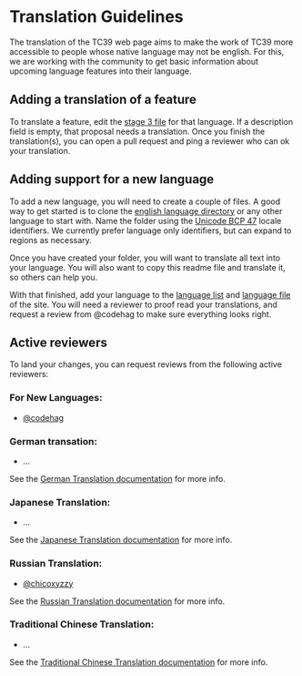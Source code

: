 # Translation Guidelines

The translation of the TC39 web page aims to make the work of TC39 more accessible to people whose
native language may not be english. For this, we are working with the community to get basic
information about upcoming language features into their language.

## Adding a translation of a feature

To translate a feature, edit the [stage 3 file](_data/en/stage3.yml) for that language. If a
description field is empty, that proposal needs a translation. Once you finish the translation(s),
you can open a pull request and ping a reviewer who can ok your translation.

## Adding support for a new language

To add a new language, you will need to create a couple of files. A good way to get started is to
clone the [english language directory](_data/en) or any other language to start with. Name the folder using the [Unicode BCP 47](https://www.unicode.org/reports/tr35/tr35.html#Canonical_Unicode_Locale_Identifiers) locale identifiers. We currently prefer language only identifiers, but can expand to regions as necessary.

Once you have created your folder, you will want to translate all text into your language. You will
also want to copy this readme file and translate it, so others can help you.

With that finished, add your language to the [language list](https://github.com/tc39/tc39.github.io/blob/master/_config.yml#L21) and [language file](_data/languages.yml) of the site. You will need a reviewer to proof read your translations, and request a review from @codehag to make sure everything looks right.

## Active reviewers

To land your changes, you can request reviews from the following active reviewers:

### For New Languages:

- [@codehag](https://github.com/codehag)

### German transation:

- ...

See the [German Translation documentation](translation_de.md) for more info.

### Japanese Translation:

- ...

See the [Japanese Translation documentation](translation_ja.md) for more info.

### Russian Translation:

- [@chicoxyzzy](https://github.com/chicoxyzzy)

See the [Russian Translation documentation](translation_ru.md) for more info.

### Traditional Chinese Translation:

- ...

See the [Traditional Chinese Translation documentation](translation_zh-Hans.md) for more info.

